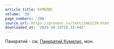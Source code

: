 ```yaml
---
article_title: КУМЕЛИС
volume: '39'
page_numbers: '296'
source_url: https://pravenc.ru/text/2462239.html
downloaded_at: '2025-10-13T15:15:44Z'
---
```


Панкратий - см. [Панкратий Кумелис](<https://pravenc.ru/text/Панкратий Кумелис.html>), мон.
